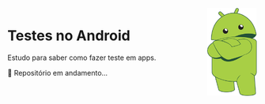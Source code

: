 <img src="Anotações/Img/BichinhoAndroid.png" alt="Android" width="100" align="right">

# Testes no Android
Estudo para saber como fazer teste em apps.

🚧 Repositório em andamento...
